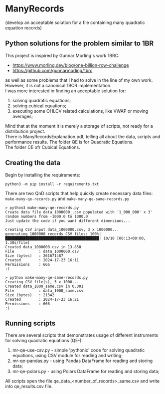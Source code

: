 # ManyRecords
(develop an acceptable solution for a file containing many quadratic equation records)

## Python solutions for the problem similar to 1BR

This project is inspired by Gunnar Morling's work 1BRC:  
- https://www.morling.dev/blog/one-billion-row-challenge
- https://github.com/gunnarmorling/1brc  

as well as some problems that I had to solve in the line of my own work.  
However, it is not a canonical 1BCR implementation.  
I was more interested in finding an acceptable solution for:  
1) solving quadratic equations;  
3) solving cubical equations;  
2) executing some OHLCV related calculations, like VWAP or moving averages;  

Mind that at the moment it is merely a storage of scripts, not ready for a distribution project.  
There is ManyRecordsExplanation.pdf, telling all about the data, scripts and performance results.
The folder QE is for Quadratic Equations.  
The folder CE ofr Cubical Equations.  

## Creating the data
Begin by installing the requirements:
```
python3 -m pip install -r requirements.txt
```
There are two QnD scripts that help quickly create necessary data files: `make-many-qe-records.py` and `make-many-qe-same-records.py`
```
> python3 make-many-qe-records.py
Create data file data_1000000_.csv populated with '1_000_000' x 3' random numbers from -1000.0 to 1000.0
Just update the code if you want different dimensions...

Creating CSV input data_1000000.csv, 3 x 1000000...
generating 1000000 records CSV files: 100%|██████████████████████████████████████████| 10/10 [00:13<00:00,  1.38s/file]
Created data_1000000.csv in 13.858
File           : data_1000000.csv
Size (bytes)   : 261671487
Created        : 2024-17-23 16:11
Permissions    : 666
:)

> python make-many-qe-same-records.py
Creating CSV file(s), 3 x 1000...
Created data_1000_same.csv in 0.001
File           : data_1000_same.csv
Size (bytes)   : 21342
Created        : 2024-17-23 16:21
Permissions    : 666
:)
```

## Running scripts
There are several scripts that demonstrates usage of different instruments for solving quadratic equations (QE-):
1) mr-qe-use-csv.py - simple 'pythonic' code for solving quadratic equations, using CSV module for reading and writing;
2) mr-qe-pandas.py - using Pandas DataFrame for reading and storing data; 
3) mr-qe-polars.py - using Polars DataFrame for reading and storing data;

All scripts open the file qe_data_<number_of_records>_same.csv and write into qe_results.csv file.  

